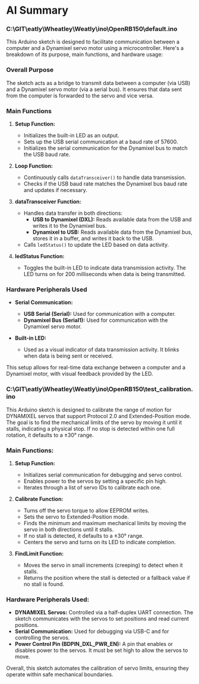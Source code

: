 # AI Summary

### C:\GIT\eatly\Wheatley\Weatly\ino\OpenRB150\default.ino
This Arduino sketch is designed to facilitate communication between a computer and a Dynamixel servo motor using a microcontroller. Here's a breakdown of its purpose, main functions, and hardware usage:

### Overall Purpose
The sketch acts as a bridge to transmit data between a computer (via USB) and a Dynamixel servo motor (via a serial bus). It ensures that data sent from the computer is forwarded to the servo and vice versa.

### Main Functions

1. **Setup Function:**
   - Initializes the built-in LED as an output.
   - Sets up the USB serial communication at a baud rate of 57600.
   - Initializes the serial communication for the Dynamixel bus to match the USB baud rate.

2. **Loop Function:**
   - Continuously calls `dataTransceiver()` to handle data transmission.
   - Checks if the USB baud rate matches the Dynamixel bus baud rate and updates if necessary.

3. **dataTransceiver Function:**
   - Handles data transfer in both directions:
     - **USB to Dynamixel (DXL):** Reads available data from the USB and writes it to the Dynamixel bus.
     - **Dynamixel to USB:** Reads available data from the Dynamixel bus, stores it in a buffer, and writes it back to the USB.
   - Calls `ledStatus()` to update the LED based on data activity.

4. **ledStatus Function:**
   - Toggles the built-in LED to indicate data transmission activity. The LED turns on for 200 milliseconds when data is being transmitted.

### Hardware Peripherals Used

- **Serial Communication:**
  - **USB Serial (Serial):** Used for communication with a computer.
  - **Dynamixel Bus (Serial1):** Used for communication with the Dynamixel servo motor.

- **Built-in LED:**
  - Used as a visual indicator of data transmission activity. It blinks when data is being sent or received.

This setup allows for real-time data exchange between a computer and a Dynamixel motor, with visual feedback provided by the LED.

### C:\GIT\eatly\Wheatley\Weatly\ino\OpenRB150\test_calibration.ino
This Arduino sketch is designed to calibrate the range of motion for DYNAMIXEL servos that support Protocol 2.0 and Extended-Position mode. The goal is to find the mechanical limits of the servo by moving it until it stalls, indicating a physical stop. If no stop is detected within one full rotation, it defaults to a ±30° range.

### Main Functions:

1. **Setup Function:**
   - Initializes serial communication for debugging and servo control.
   - Enables power to the servos by setting a specific pin high.
   - Iterates through a list of servo IDs to calibrate each one.

2. **Calibrate Function:**
   - Turns off the servo torque to allow EEPROM writes.
   - Sets the servo to Extended-Position mode.
   - Finds the minimum and maximum mechanical limits by moving the servo in both directions until it stalls.
   - If no stall is detected, it defaults to a ±30° range.
   - Centers the servo and turns on its LED to indicate completion.

3. **FindLimit Function:**
   - Moves the servo in small increments (creeping) to detect when it stalls.
   - Returns the position where the stall is detected or a fallback value if no stall is found.

### Hardware Peripherals Used:

- **DYNAMIXEL Servos:** Controlled via a half-duplex UART connection. The sketch communicates with the servos to set positions and read current positions.
- **Serial Communication:** Used for debugging via USB-C and for controlling the servos.
- **Power Control Pin (BDPIN_DXL_PWR_EN):** A pin that enables or disables power to the servos. It must be set high to allow the servos to move.

Overall, this sketch automates the calibration of servo limits, ensuring they operate within safe mechanical boundaries.
